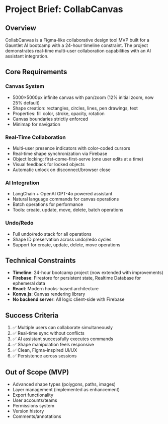 # Project Brief: CollabCanvas

## Overview
CollabCanvas is a Figma-like collaborative design tool MVP built for a Gauntlet AI bootcamp with a 24-hour timeline constraint. The project demonstrates real-time multi-user collaboration capabilities with an AI assistant integration.

## Core Requirements

### Canvas System
- 5000×5000px infinite canvas with pan/zoom (12% initial zoom, now 25% default)
- Shape creation: rectangles, circles, lines, pen drawings, text
- Properties: fill color, stroke, opacity, rotation
- Canvas boundaries strictly enforced
- Minimap for navigation

### Real-Time Collaboration
- Multi-user presence indicators with color-coded cursors
- Real-time shape synchronization via Firebase
- Object locking: first-come-first-serve (one user edits at a time)
- Visual feedback for locked objects
- Automatic unlock on disconnect/browser close

### AI Integration
- LangChain + OpenAI GPT-4o powered assistant
- Natural language commands for canvas operations
- Batch operations for performance
- Tools: create, update, move, delete, batch operations

### Undo/Redo
- Full undo/redo stack for all operations
- Shape ID preservation across undo/redo cycles
- Support for create, update, delete, move operations

## Technical Constraints
- **Timeline**: 24-hour bootcamp project (now extended with improvements)
- **Firebase**: Firestore for persistent state, Realtime Database for ephemeral data
- **React**: Modern hooks-based architecture
- **Konva.js**: Canvas rendering library
- **No backend server**: All logic client-side with Firebase

## Success Criteria
1. ✅ Multiple users can collaborate simultaneously
2. ✅ Real-time sync without conflicts
3. ✅ AI assistant successfully executes commands
4. ✅ Shape manipulation feels responsive
5. ✅ Clean, Figma-inspired UI/UX
6. ✅ Persistence across sessions

## Out of Scope (MVP)
- Advanced shape types (polygons, paths, images)
- Layer management (implemented as enhancement)
- Export functionality
- User accounts/teams
- Permissions system
- Version history
- Comments/annotations

